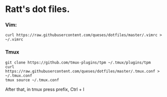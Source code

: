 # Ratt's dot files.

### Vim:
`curl https://raw.githubusercontent.com/queses/dotfiles/master/.vimrc > ~/.vimrc`

### Tmux
```
git clone https://github.com/tmux-plugins/tpm ~/.tmux/plugins/tpm
curl https://raw.githubusercontent.com/queses/dotfiles/master/.tmux.conf > ~/.tmux.conf
tmux source ~/.tmux.conf
```
After that, in tmux press prefix, Ctrl + I